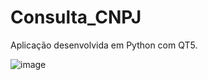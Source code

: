 # Consulta_CNPJ
Aplicação desenvolvida em Python com QT5.

![image](https://user-images.githubusercontent.com/101942554/187097455-ef3cf726-8134-4a8b-8add-b16edacdc164.png)

